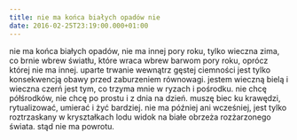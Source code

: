 ```yaml
---
title: nie ma końca białych opadów nie
date: 2016-02-25T23:19:00.000+01:00
---
```

nie ma końca białych opadów, nie ma innej pory roku, tylko wieczna zima, co brnie wbrew światłu, które wraca wbrew barwom pory roku, oprócz której nie ma innej. uparte trwanie wewnątrz gęstej ciemności jest tylko konsekwencją obawy przed zaburzeniem równowagi. jestem wieczną bielą i wieczna czerń jest tym, co trzyma mnie w ryzach i pośrodku. nie chcę półśrodków, nie chcę po prostu i z dnia na dzień. muszę biec ku krawędzi, rytualizować, umierać i żyć bardziej. nie ma później ani wcześniej, jest tylko roztrzaskany w kryształkach lodu widok na białe obrzeża rozżarzonego świata. stąd nie ma powrotu.
